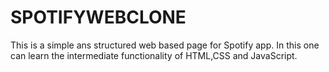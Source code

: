 # SPOTIFYWEBCLONE
This is a simple ans structured web based page for Spotify app. In  this one can learn the intermediate functionality of HTML,CSS and JavaScript. 
